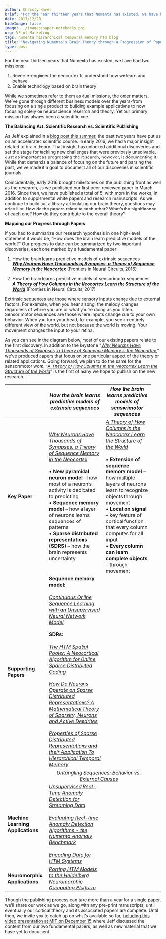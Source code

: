 ```yaml
---
author: Christy Maver
brief: "For the near thirteen years that Numenta has existed, we have had two missions:  1)	Reverse-engineer the neocortex to understand how we learn and behave, 2)	Enable technology based on brain theory. While we sometimes refer to them as dual missions, the order matters. We’ve gone through different business models over the years-from focusing on a single product to building example applications to now focusing solely on neuroscience research and theory. Yet our primary mission has always been a scientific one."
date: 2017/12/20
hideImage: false
image: ../images/paper-notebooks.png
org: VP of Marketing
tags: numenta hierarchical temporal memory htm blog
title: "Navigating Numenta’s Brain Theory through a Progression of Papers"
type: post
---
```


<p style="margin-left: 0pt; display: inline">For the near thirteen years that Numenta has existed, we have had two missions:  </p>

1.	Reverse-engineer the neocortex to understand how we learn and behave
2.	Enable technology based on brain theory

While we sometimes refer to them as dual missions, the order matters. We’ve gone through different business models over the years-from focusing on a single product to building example applications to now focusing solely on neuroscience research and theory. Yet our primary mission has always been a scientific one.

**The Balancing Act: Scientific Research vs. Scientific Publishing**

As Jeff explained in a [blog post this summer](https://numenta.com/blog/2017/07/18/Numenta-Research-FY-2018/), the past two years have put us on an accelerated scientific course. In early 2016, we had a major insight related to brain theory. That insight has unlocked additional discoveries and set the stage for tackling new challenges that were previously unsolvable. Just as important as progressing the research, however, is documenting it.  While that demands a balance of focusing on the future and parsing the past, we’ve made it a goal to document all of our discoveries in scientific journals.

Coincidentally, early 2016 brought milestones on the publishing front as well as the research, as we published our first peer-reviewed paper in March 2016.  Since then, we have published a total of 5, with more in the works, in addition to supplemental white papers and research manuscripts. As we continue to build out a library articulating our brain theory, questions may arise like: How do the papers relate to each other? What’s the significance of each one?  How do they contribute to the overall theory?

**Mapping our Progress through Papers**

If you had to summarize our research hypothesis in one high-level statement it would be, “How does the brain learn predictive models of the world?”  Our progress to date can be summarized by two important discoveries, each one marked by a fundamental paper:

1)	How the brain learns predictive models of extrinsic sequences  
***[Why Neurons Have Thousands of Synapses, a Theory of Sequence Memory in the Neocortex](https://numenta.com/papers/why-neurons-have-thousands-of-synapses-theory-of-sequence-memory-in-neocortex/)*** (Frontiers in Neural Circuits, 2016)

2)	How the brain learns predictive models of sensorimotor sequences  
***[A Theory of How Columns in the Neocortex Learn the Structure of the World](https://numenta.com/papers/a-theory-of-how-columns-in-the-neocortex-enable-learning-the-structure-of-the-world/)*** (Frontiers in Neural Circuits, 2017)

Extrinsic sequences are those where sensory inputs change due to external factors. For example, when you hear a song, the melody changes regardless of where you are or what you’re doing as you listen.  Sensorimotor sequences are those where inputs change due to your own behavior.  When you turn your head, for example, you see an entirely different view of the world, but not because the world is moving. Your movement changes the input to your retina.  

As you can see in the diagram below, most of our existing papers relate to the first discovery.  In addition to the keystone “*[Why Neurons Have Thousands of Synapses, a Theory of Sequence Memory in the Neocortex](https://numenta.com/papers/why-neurons-have-thousands-of-synapses-theory-of-sequence-memory-in-neocortex/)*,” we’ve produced papers that focus on one particular aspect of the theory or related applications.  Going forward, we plan to do the same for the sensorimotor work.  “*[A Theory of How Columns in the Neocortex Learn the Structure of the World](https://numenta.com/papers/a-theory-of-how-columns-in-the-neocortex-enable-learning-the-structure-of-the-world/)*” is the first of many we hope to publish on the new research.  

|   | *How the brain learns predictive models of extrinsic sequences* | *How the brain learns predictive models of sensorimotor sequences* |
| - |------------------------------------------ | ------------------------------------------ |
| **Key Paper** | *[Why Neurons Have Thousands of Synapses, a Theory of Sequence Memory in the Neocortex](https://numenta.com/papers/why-neurons-have-thousands-of-synapses-theory-of-sequence-memory-in-neocortex/)* <br/><br/> •	**New pyramidal neuron model** – how most of a neuron’s activity is dedicated to predicting <br/> •	**Sequence memory model** – how a layer of neurons learns sequences of patterns <br/> •	**Sparse distributed representations (SDRS)** – how the brain represents uncertainty |	*[A Theory of How Columns in the Neocortex Learn the Structure of the World](https://numenta.com/papers/a-theory-of-how-columns-in-the-neocortex-enable-learning-the-structure-of-the-world/)* <br/><br/> •	**Extension of sequence memory model** – how multiple layers of neurons learn to recognize objects through movement <br/> •	**Location signal** – key feature of cortical function that every column computes for all input <br/> •	**Every column can learn complete objects** – through movement |
| **Supporting Papers** | **Sequence memory model:** <br/><br/> *[Continuous Online Sequence Learning with an Unsupervised Neural Network Model](https://numenta.com/papers/continuous-online-sequence-learning-with-an-unsupervised-neural-network-model/)*	<br/><br/> **SDRs:** <br/><br/> *[The HTM Spatial Pooler: A Neocortical Algorithm for Online Sparse Distributed Coding](http://bit.ly/theHTMSP)* <br/><br/> *[How Do Neurons Operate on Sparse Distributed Representations? A Mathematical Theory of Sparsity, Neurons and Active Dendrites](http://arxiv.org/abs/1601.00720)* <br/><br/> *[Properties of Sparse Distributed Representations and their Application To Hierarchical Temporal Memory](http://arxiv.org/abs/1503.07469)* |      |
| <td colspan=2 align=center> *[Untangling Sequences: Behavior vs. External Causes](https://doi.org/10.1101/190678)* |
| **Machine Learning Applications** | *[Unsupervised Real-Time Anomaly Detection for Streaming Data](https://numenta.com/papers/unsupervised-real-time-anomaly-detection-for-streaming-data/)*	<br/><br/> *[Evaluating Real-time Anomaly Detection Algorithms - the Numenta Anomaly Benchmark](http://arxiv.org/abs/1510.03336)* <br/><br/> *[Encoding Data for HTM Systems](http://arxiv.org/abs/1602.05925)* |     |
| **Neuromorphic Applications** | *[Porting HTM Models to the Heidelberg Neuromorphic Computing Platform](http://arxiv.org/abs/1505.02142)* |    |   |

Though the publishing process can take more than a year for a single paper, we’ll share our work as we go, along with any pre-print manuscripts, until eventually our cortical theory and its associated papers are complete.  Until then, we invite you to catch up on what’s available so far, [including this video presentation at MIT on December 15](https://cbmm.mit.edu/video/have-we-missed-half-what-neocortex-does-allocentric-location-basis-perception) where Jeff discussed the content from our two fundamental papers, as well as new material that we have yet to document.
